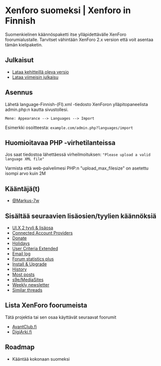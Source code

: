 # Xenforo suomeksi | Xenforo in Finnish
Suomenkielinen käännöspaketti itse ylläpidettävälle XenForo foorumialustalle. Tarvitset vähintään XenForo 2.x version että voit asentaa tämän kielipaketin.

## Julkaisut
- [Lataa kehitteillä oleva versio](https://github.com/Markus-7w/XenForo-suomeksi/archive/refs/heads/main.zip)
- [Lataa viimeisin julkaisu](https://github.com/Markus-7w/XenForo-suomeksi/releases)
## Asennus
Lähetä language-Finnish-(FI).xml -tiedosto XenForon ylläpitopaneelista admin.php:n kautta sivustollesi. 

`Mene: Appearance --> Languages --> Import`

Esimerkki osoitteesta: `example.com/admin.php?languages/import`
## Huomioitavaa PHP -virhetilanteissa
Jos saat tiedostoa lähettäessä virheilmoituksen:
`"Please upload a valid language XML file"` 

Varmista että web-palvelimesi PHP:n "upload_max_filesize" on asetettu isompi arvo kuin 2M

## Kääntäjä(t)
- [@Markus-7w](https://github.com/Markus-7w)
## Sisältää seuraavien lisäosien/tyylien käännöksiä

- [UI.X 2 tyyli & lisäosa](https://www.themehouse.com/xenforo/2/themes/ui-x)
- [Connected Account Providers](https://www.themehouse.com/xenforo/2/addons/connected-account-providers)
- [Donate](https://www.themehouse.com/xenforo/2/addons/donate)
- [Holidays](https://www.themehouse.com/xenforo/2/addons/holidays)
- [User Criteria Extended](https://www.themehouse.com/xenforo/2/addons/user-criteria-extended)
- [Email log](https://www.xf2addons.com/resources/email-log.97/)
- [Forum statistics plus](https://www.xf2addons.com/resources/forum-statistics-plus.101/)
- [Install & Upgrade](https://www.themehouse.com/xenforo/2/addons/install-and-upgrade)
- [History](https://www.xf2addons.com/resources/history.54/)
- [Most posts](https://www.xf2addons.com/resources/most-posts.46/)
- [s9e/MediaSites](https://xenforo.com/community/resources/s9e-media-sites.5973/)
- [Weekly newsletter](https://www.xf2addons.com/resources/weekly-newsletter.584/)
- [Similar threads](https://www.xf2addons.com/resources/similar-threads.17/)
## Lista XenForo foorumeista
Tätä projektia tai sen osaa käyttävät seuraavat foorumit

- [AvantClub.fi](https://www.avantclub.fi/)
- [DigiArki.fi](https://palsta.digiarki.fi/)


## Roadmap

- Kääntää kokonaan suomeksi
